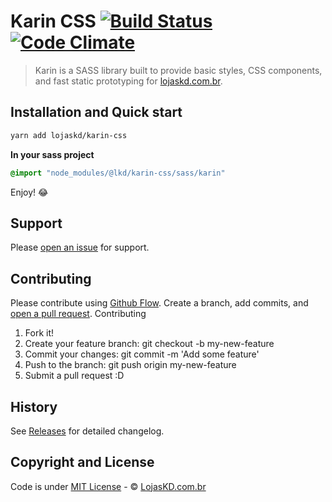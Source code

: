 
# Karin CSS [![Build Status](https://travis-ci.org/lojaskd/karin-css.svg?branch=master)](https://travis-ci.org/lojaskd/karin-css) [![Code Climate](https://codeclimate.com/github/lojaskd/karin-css/badges/gpa.svg)](https://codeclimate.com/github/lojaskd/karin-css)

> Karin is a SASS library built to provide basic styles, CSS components,
> and fast static prototyping for [lojaskd.com.br](https://www.lojaskd.com.br/).

## Installation and Quick start

```bash
yarn add lojaskd/karin-css
```

**In your sass project**

```sass
@import "node_modules/@lkd/karin-css/sass/karin"
```

Enjoy! :joy:

## Support

Please [open an issue](https://github.com/lojaskd/karin-css/issues/new) for support.

## Contributing

Please contribute using [Github Flow](https://guides.github.com/introduction/flow/). Create a branch, add commits, and [open a pull request](https://github.com/lojaskd/karin-css/compare?expand=1).
Contributing

1. Fork it!
2. Create your feature branch: git checkout -b my-new-feature
3. Commit your changes: git commit -m 'Add some feature'
4. Push to the branch: git push origin my-new-feature
5. Submit a pull request :D

## History

See [Releases](https://github.com/lojaskd/karin-css/releases) for detailed changelog.

## Copyright and License

Code is under [MIT License](/LICENSE) - © [LojasKD.com.br](https://www.lojaskd.com.br/)
